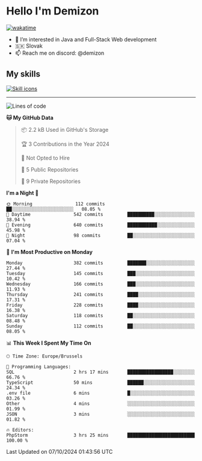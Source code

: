 # Hello I'm Demizon
[![wakatime](https://wakatime.com/badge/user/6ad1949f-d6d7-44f9-9eee-c35e54cc499b.svg)](https://wakatime.com/@6ad1949f-d6d7-44f9-9eee-c35e54cc499b)
- 👀 I’m interested in Java and Full-Stack Web development
- 🇸🇰 Slovak
- 📫 Reach me on discord: @demizon

## My skills
[![Skill icons](https://skillicons.dev/icons?i=java,js,ts,html,css,react,nextjs,tailwind,supabase,py,git,docker,linux,mysql,postgres,mongo&theme=dark)](https://github.com/Demizon3433)

---

<!--START_SECTION:waka-->
![Lines of code](https://img.shields.io/badge/From%20Hello%20World%20I%27ve%20Written-401.2%20thousand%20lines%20of%20code-blue)

**🐱 My GitHub Data** 

> 📦 2.2 kB Used in GitHub's Storage 
 > 
> 🏆 3 Contributions in the Year 2024
 > 
> 🚫 Not Opted to Hire
 > 
> 📜 5 Public Repositories 
 > 
> 🔑 9 Private Repositories 
 > 
**I'm a Night 🦉** 

```text
🌞 Morning                112 commits         ██░░░░░░░░░░░░░░░░░░░░░░░   08.05 % 
🌆 Daytime                542 commits         ██████████░░░░░░░░░░░░░░░   38.94 % 
🌃 Evening                640 commits         ███████████░░░░░░░░░░░░░░   45.98 % 
🌙 Night                  98 commits          ██░░░░░░░░░░░░░░░░░░░░░░░   07.04 % 
```
📅 **I'm Most Productive on Monday** 

```text
Monday                   382 commits         ███████░░░░░░░░░░░░░░░░░░   27.44 % 
Tuesday                  145 commits         ███░░░░░░░░░░░░░░░░░░░░░░   10.42 % 
Wednesday                166 commits         ███░░░░░░░░░░░░░░░░░░░░░░   11.93 % 
Thursday                 241 commits         ████░░░░░░░░░░░░░░░░░░░░░   17.31 % 
Friday                   228 commits         ████░░░░░░░░░░░░░░░░░░░░░   16.38 % 
Saturday                 118 commits         ██░░░░░░░░░░░░░░░░░░░░░░░   08.48 % 
Sunday                   112 commits         ██░░░░░░░░░░░░░░░░░░░░░░░   08.05 % 
```


📊 **This Week I Spent My Time On** 

```text
🕑︎ Time Zone: Europe/Brussels

💬 Programming Languages: 
SQL                      2 hrs 17 mins       █████████████████░░░░░░░░   66.76 % 
TypeScript               50 mins             ██████░░░░░░░░░░░░░░░░░░░   24.34 % 
.env file                6 mins              █░░░░░░░░░░░░░░░░░░░░░░░░   03.26 % 
Other                    4 mins              ░░░░░░░░░░░░░░░░░░░░░░░░░   01.99 % 
JSON                     3 mins              ░░░░░░░░░░░░░░░░░░░░░░░░░   01.82 % 

🔥 Editors: 
PhpStorm                 3 hrs 25 mins       █████████████████████████   100.00 % 
```


 Last Updated on 07/10/2024 01:43:56 UTC
<!--END_SECTION:waka-->
